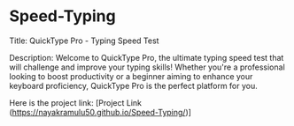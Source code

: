 # Speed-Typing
Title: QuickType Pro - Typing Speed Test

Description:
Welcome to QuickType Pro, the ultimate typing speed test that will challenge and improve your typing skills! Whether you're a professional looking to boost productivity or a beginner aiming to enhance your keyboard proficiency, QuickType Pro is the perfect platform for you.

Here is the project link: [Project Link (https://nayakramulu50.github.io/Speed-Typing/)]
